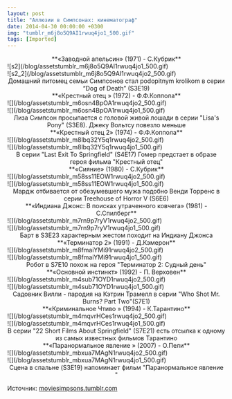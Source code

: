 ```yaml
---
layout: post
title: "Аллюзии в Симпсонах: кинематограф"
date: 2014-04-30 00:00:00 +0300
img: "tumblr_m6j8o5Q9AI1rwuq4jo1_500.gif"
tags: [Imported]
---
```


<div class="row">

<div class="col-xs-12">

<center>**«Заводной апельсин» (1971) - C.Кубрик**</center>

</div>

<div class="col-xs-12 col-md-6">![s2](/blog/assetstumblr_m6j8o5Q9AI1rwuq4jo1_500.gif)</div>

<div class="col-xs-12 col-md-6">![s2_2](/blog/assetstumblr_m6j8o5Q9AI1rwuq4jo2_500.gif)</div>

<div class="col-xs-12">

<center>Домашний питомец семьи Симпсонов стал podopitnym krolikom в серии “Dog of Death” (S3E19)</center>

</div>

<div class="col-xs-12">

<center>**«Крестный отец » (1972) - Ф.Ф.Коппола**</center>

</div>

<div class="col-xs-12 col-md-6">![](/blog/assetstumblr_m6osn4BpOA1rwuq4jo2_500.gif)</div>

<div class="col-xs-12 col-md-6">![](/blog/assetstumblr_m6osn4BpOA1rwuq4jo1_500.gif)</div>

<div class="col-xs-12">

<center>Лиза Симпсон просыпается с головой живой лошади в серии "Lisa's Pony" (S3E8). Джеку Вольтсу повезло меньше</center>

</div>

<div class="col-xs-12">

<center>**«Крестный отец 2» (1974) - Ф.Ф.Коппола**</center>

</div>

<div class="col-xs-12 col-md-6">![](/blog/assetstumblr_m8lbq32Y5q1rwuq4jo2_500.gif)</div>

<div class="col-xs-12 col-md-6">![](/blog/assetstumblr_m8lbq32Y5q1rwuq4jo1_500.gif)</div>

<div class="col-xs-12">

<center>В серии "Last Exit To Springfield" (S4E17) Гомер предстает в образе героя фильма "Крестный отец"</center>

</div>

<div class="col-xs-12">

<center>**«Сияние» (1980) - С.Кубрик**</center>

</div>

<div class="col-xs-12 col-md-6">![](/blog/assetstumblr_m58ss11EOW1rwuq4jo2_500.gif)</div>

<div class="col-xs-12 col-md-6">![](/blog/assetstumblr_m58ss11EOW1rwuq4jo1_500.gif)</div>

<div class="col-xs-12">

<center>Мардж отбивается от обезумевшего мужа подобно Венди Торренс в серии Treehouse of Horror V (S6E6)</center>

</div>

<div class="col-xs-12">

<center>**«Индиана Джонс: В поисках утраченного ковчега» (1981) - С.Спилберг**</center>

</div>

<div class="col-xs-12 col-md-6">![](/blog/assetstumblr_m7rn9p7ryV1rwuq4jo2_500.gif)</div>

<div class="col-xs-12 col-md-6">![](/blog/assetstumblr_m7rn9p7ryV1rwuq4jo1_500.gif)</div>

<div class="col-xs-12">

<center>Барт в S3E23 характерным жестом походит на Индиану Джонса</center>

</div>

<div class="col-xs-12">

<center>**«Терминатор 2» (1991) - Д.Кэмерон**</center>

</div>

<div class="col-xs-12 col-md-6">![](/blog/assetstumblr_m8fmaiYMi91rwuq4jo2_500.gif)</div>

<div class="col-xs-12 col-md-6">![](/blog/assetstumblr_m8fmaiYMi91rwuq4jo1_500.gif)</div>

<div class="col-xs-12">

<center>Робот в S7E10 похож на героя "Терминатор 2: Судный день"</center>

</div>

<div class="col-xs-12">

<center>**«Основной инстинкт» (1992) - П. Верховен**</center>

</div>

<div class="col-xs-12 col-md-6">![](/blog/assetstumblr_m4sub71OYD1rwuq4jo2_500.gif)</div>

<div class="col-xs-12 col-md-6">![](/blog/assetstumblr_m4sub71OYD1rwuq4jo1_500.gif)</div>

<div class="col-xs-12">

<center>Садовник Вилли - пародия на Кэтрин Трамелл в серии "Who Shot Mr. Burns? Part Two"(S7E1)</center>

</div>

<div class="col-xs-12">

<center>**«Криминальное Чтиво » (1994) - К.Тарантино**</center>

</div>

<div class="col-xs-12 col-md-6">![](/blog/assetstumblr_m4mqvrHCes1rwuq4jo2_500.gif)</div>

<div class="col-xs-12 col-md-6">![](/blog/assetstumblr_m4mqvrHCes1rwuq4jo1_500.gif)</div>

<div class="col-xs-12">

<center>В серии "22 Short Films About Springfield" (S7E21) есть отсылка к одному из самых известных фильмов Тарантино</center>

</div>

<div class="col-xs-12">

<center>**«Паранормальное явление » (2007) - О.Пели**</center>

</div>

<div class="col-xs-12 col-md-6">![](/blog/assetstumblr_mbxua7MAgN1rwuq4jo2_500.gif)</div>

<div class="col-xs-12 col-md-6">![](/blog/assetstumblr_mbxua7MAgN1rwuq4jo1_500.gif)</div>

<div class="col-xs-12">

<center>Сцена в спальне (S3E19) напоминает фильм "Паранормальное явление "</center>

</div>

</div>

Источник: [moviesimpsons.tumblr.com](http://moviesimpsons.tumblr.com/)